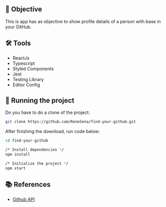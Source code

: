 ## 🎯 Objective

This is app has as objective to show profile details of a person with base in your GitHub.

## 🛠️ Tools

- ReactJs
- Typescript
- Styled Components
- Jest
- Testing Library
- Editor Config

## 🚀 Running the project

Do you have to do a clone of the project:

```bash
git clone https://github.com/ReneSena/find-your-github.git
```

After finishing the download, run code below:

```bash
cd find-your-github

/* Install dependencies */
npm install

/* Initialize the project */
npm start
```
## 📚 References

- [Github API](https://docs.github.com/en)